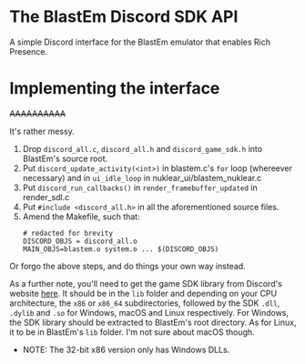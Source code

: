 # The BlastEm Discord SDK API
A simple Discord interface for the BlastEm emulator that enables Rich Presence.
# Implementing the interface
~~AAAAAAAAAA~~

It's rather messy.
  1. Drop `discord_all.c`, `discord_all.h` and `discord_game_sdk.h` into BlastEm's source root.
  2. Put `discord_update_activity(<int>)` in blastem.c's `for` loop (whereever necessary) and in `ui_idle_loop` in nuklear_ui/blastem_nuklear.c
  3. Put `discord_run_callbacks()` in `render_framebuffer_updated` in render_sdl.c
  4. Put `#include <discord_all.h>` in all the aforementioned source files.
  5. Amend the Makefile, such that:
      ``` make
      # redacted for brevity
      DISCORD_OBJS = discord_all.o
      MAIN_OBJS=blastem.o system.o ... $(DISCORD_OBJS)
      ```
Or forgo the above steps, and do things your own way instead.

As a further note, you'll need to get the game SDK library from Discord's website [here](https://discord.com/developers/docs/game-sdk/sdk-starter-guide). It should be in the `lib` folder and depending on your CPU architecture, the `x86` or `x86_64` subdirectories, followed by the SDK `.dll`, `.dylib` and `.so` for Windows, macOS and Linux respectively. For Windows, the SDK library should be extracted to BlastEm's root directory. As for Linux, it to be in BlastEm's `lib` folder. I'm not sure about macOS though.
  * NOTE: The 32-bit x86 version only has Windows DLLs.

